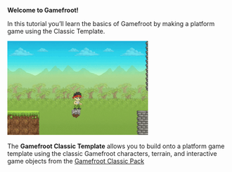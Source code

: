 **Welcome to Gamefroot!**

In this tutorial you’ll learn the basics of Gamefroot by making a platform game using the Classic Template.

![](ezgif.com-gif-maker.gif)

The **Gamefroot Classic Template** allows you to build onto a platform game template using the classic Gamefroot characters, terrain, and interactive game objects from the [Gamefroot Classic Pack](http://gamefroot.com/knowledgebase/using-the-gamefroot-classic-pack-to-make-your-own-platform-games./)